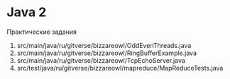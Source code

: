 # Java 2 

Практические задания
1. src/main/java/ru/gitverse/bizzareowl/OddEvenThreads.java
2. src/main/java/ru/gitverse/bizzareowl/RingBufferExample.java
3. src/main/java/ru/gitverse/bizzareowl/TcpEchoServer.java
4. src/test/java/ru/gitverse/bizzareowl/mapreduce/MapReduceTests.java